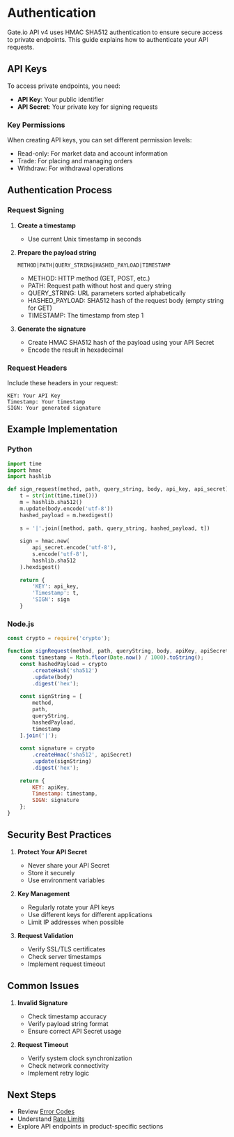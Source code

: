 # Authentication

Gate.io API v4 uses HMAC SHA512 authentication to ensure secure access to private endpoints. This guide explains how to authenticate your API requests.

## API Keys

To access private endpoints, you need:
- **API Key**: Your public identifier
- **API Secret**: Your private key for signing requests

### Key Permissions

When creating API keys, you can set different permission levels:
- Read-only: For market data and account information
- Trade: For placing and managing orders
- Withdraw: For withdrawal operations

## Authentication Process

### Request Signing

1. **Create a timestamp**
   - Use current Unix timestamp in seconds

2. **Prepare the payload string**
   ```
   METHOD|PATH|QUERY_STRING|HASHED_PAYLOAD|TIMESTAMP
   ```
   - METHOD: HTTP method (GET, POST, etc.)
   - PATH: Request path without host and query string
   - QUERY_STRING: URL parameters sorted alphabetically
   - HASHED_PAYLOAD: SHA512 hash of the request body (empty string for GET)
   - TIMESTAMP: The timestamp from step 1

3. **Generate the signature**
   - Create HMAC SHA512 hash of the payload using your API Secret
   - Encode the result in hexadecimal

### Request Headers

Include these headers in your request:
```
KEY: Your API Key
Timestamp: Your timestamp
SIGN: Your generated signature
```

## Example Implementation

### Python
```python
import time
import hmac
import hashlib

def sign_request(method, path, query_string, body, api_key, api_secret):
    t = str(int(time.time()))
    m = hashlib.sha512()
    m.update(body.encode('utf-8'))
    hashed_payload = m.hexdigest()
    
    s = '|'.join([method, path, query_string, hashed_payload, t])
    
    sign = hmac.new(
        api_secret.encode('utf-8'),
        s.encode('utf-8'),
        hashlib.sha512
    ).hexdigest()
    
    return {
        'KEY': api_key,
        'Timestamp': t,
        'SIGN': sign
    }
```

### Node.js
```javascript
const crypto = require('crypto');

function signRequest(method, path, queryString, body, apiKey, apiSecret) {
    const timestamp = Math.floor(Date.now() / 1000).toString();
    const hashedPayload = crypto
        .createHash('sha512')
        .update(body)
        .digest('hex');
    
    const signString = [
        method,
        path,
        queryString,
        hashedPayload,
        timestamp
    ].join('|');
    
    const signature = crypto
        .createHmac('sha512', apiSecret)
        .update(signString)
        .digest('hex');
    
    return {
        KEY: apiKey,
        Timestamp: timestamp,
        SIGN: signature
    };
}
```

## Security Best Practices

1. **Protect Your API Secret**
   - Never share your API Secret
   - Store it securely
   - Use environment variables

2. **Key Management**
   - Regularly rotate your API keys
   - Use different keys for different applications
   - Limit IP addresses when possible

3. **Request Validation**
   - Verify SSL/TLS certificates
   - Check server timestamps
   - Implement request timeout

## Common Issues

1. **Invalid Signature**
   - Check timestamp accuracy
   - Verify payload string format
   - Ensure correct API Secret usage

2. **Request Timeout**
   - Verify system clock synchronization
   - Check network connectivity
   - Implement retry logic

## Next Steps

- Review [Error Codes](./error-codes.md)
- Understand [Rate Limits](./rate-limits.md)
- Explore API endpoints in product-specific sections